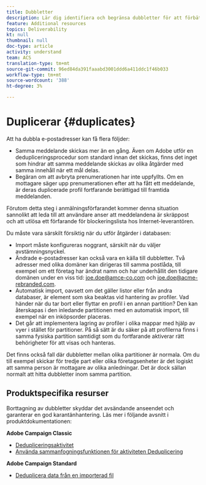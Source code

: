```yaml
---
title: Dubbletter
description: Lär dig identifiera och begränsa dubbletter för att förbättra slutresultatet.
feature: Additional resources
topics: Deliverability
kt: null
thumbnail: null
doc-type: article
activity: understand
team: ACS
translation-type: tm+mt
source-git-commit: 96ed84da391faaabd3001ddd6a411ddc1f46b033
workflow-type: tm+mt
source-wordcount: '388'
ht-degree: 3%

---
```



# Duplicerar {#duplicates}

Att ha dubbla e-postadresser kan få flera följder:

* Samma meddelande skickas mer än en gång. Även om Adobe utför en dedupliceringsprocedur som standard innan det skickas, finns det inget som hindrar att samma meddelande skickas av olika åtgärder med samma innehåll när ett mål delas.
* Begäran om att avbryta prenumerationen har inte uppfyllts. Om en mottagare säger upp prenumerationen efter att ha fått ett meddelande, är deras duplicerade profil fortfarande berättigad till framtida meddelanden.

Förutom detta steg i anmälningsförfarandet kommer denna situation sannolikt att leda till att användare anser att meddelandena är skräppost och att utlösa ett förfarande för blockeringslista hos Internet-leverantören.

Du måste vara särskilt försiktig när du utför åtgärder i databasen:

* Import måste konfigureras noggrant, särskilt när du väljer avstämningsnyckel.
* Ändrade e-postadresser kan också vara en källa till dubbletter. Två adresser med olika domäner kan dirigeras till samma postlåda, till exempel om ett företag har ändrat namn och har underhållit den tidigare domänen under en viss tid: joe.doe@amce-co.com och joe.doe@acme-rebranded.com.
* Automatisk import, oavsett om det gäller listor eller från andra databaser, är element som ska beaktas vid hantering av profiler. Vad händer när du tar bort eller flyttar en profil i en annan partition? Den kan återskapas i den inledande partitionen med en automatisk import, till exempel när en inköpsorder placeras.
* Det går att implementera lagring av profiler i olika mappar med hjälp av vyer i stället för partitioner. På så sätt är du säker på att profilerna finns i samma fysiska partition samtidigt som du fortfarande aktiverar rätt behörigheter för att visas och hanteras.

Det finns också fall där dubbletter mellan olika partitioner är normala. Om du till exempel skickar för tredje part eller olika företagsenheter är det logiskt att samma person är mottagare av olika anledningar. Det är dock sällan normalt att hitta dubbletter inom samma partition.

## Produktspecifika resurser

Borttagning av dubbletter skyddar det avsändande anseendet och garanterar en god karantänhantering. Läs mer i följande avsnitt i produktdokumentationen:

**Adobe Campaign Classic**

* [Dedupliceringsaktivitet](https://experienceleague.adobe.com/docs/campaign-classic/using/automating-with-workflows/targeting-activities/deduplication.html)
* [Använda sammanfogningsfunktionen för aktiviteten Deduplicering](https://experienceleague.adobe.com/docs/campaign-classic/using/automating-with-workflows/use-cases/data-management/deduplication-merge.html)

**Adobe Campaign Standard**

* [Deduplicera data från en importerad fil](https://experienceleague.adobe.com/docs/campaign-standard/using/managing-processes-and-data/workflow-use-case/data-management/deduplicating-data-imported-file.html)